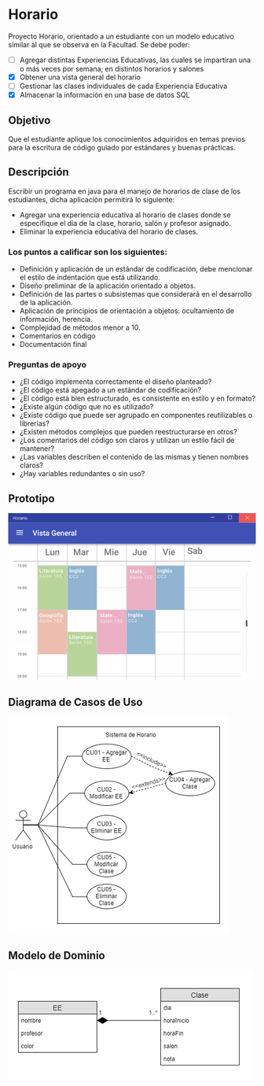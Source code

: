 # Horario

Proyecto Horario, orientado a un estudiante con un modelo educativo similar al que se observa en la Facultad. Se debe poder:

* [ ] Agregar distintas Experiencias Educativas, las cuales se impartiran una o más veces por semana, en distintos horarios y salones
* [x] Obtener una vista general del horario
* [ ] Gestionar las clases individuales de cada Experiencia Educativa
* [X] Almacenar la información en una base de datos SQL

## Objetivo

Que el estudiante aplique los conocimientos adquiridos en temas previos para la escritura de código guiado por estándares y buenas prácticas.

## Descripción

Escribir un programa en java para el manejo de horarios de clase de los estudiantes, dicha aplicación permitirá lo siguiente:

* Agregar una experiencia educativa al horario de clases donde se especifique el día de la clase, horario, salón  y profesor asignado.
* Eliminar la experiencia educativa del horario de clases.

### Los puntos a calificar son los siguientes:

* Definición y aplicación de un estándar de codificación, debe mencionar el estilo de indentación que está utilizando.
* Diseño preliminar de la aplicación orientado a objetos.
* Definición de las partes o subsistemas que considerará en el desarrollo de la aplicación.
* Aplicación de principios de orientación a objetos: ocultamiento de información, herencia.
* Complejidad de métodos menor a 10.
* Comentarios en código
* Documentación final

### Preguntas de apoyo

* ¿El código implementa correctamente el diseño planteado?
* ¿El código está apegado a un estándar de codificación?
* ¿El código está bien estructurado, es consistente en estilo y en formato?
* ¿Existe algún código que no es utilizado?
* ¿Existe código que puede ser agrupado en componentes reutilizables o librerías?
* ¿Existen métodos complejos que pueden reestructurarse en otros?
* ¿Los comentarios del código son claros y utilizan un estilo fácil de mantener?
* ¿Las variables describen el contenido de las mismas y tienen nombres claros?
* ¿Hay variables redundantes o sin uso?

## Prototipo

![Prototipo](/doc/Horario.png)

## Diagrama de Casos de Uso

![Casos de Uso](/doc/CasosUso.png)

## Modelo de Dominio

![Modelo de Dominio](/doc/ModeloDominio.png)